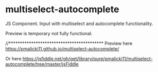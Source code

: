 # multiselect-autocomplete
JS Component. Input with multiselect and autocomplete functionality.

Preview is temporary not fully functional.

//******************************************
Preview here
https://pmalicki11.github.io/multiselect-autocomplete/

Or here
https://jsfiddle.net/gh/get/library/pure/pmalicki11/multiselect-autocomplete/tree/master/jsFiddle
